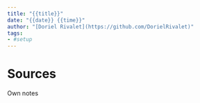 ```yaml
---
title: "{{title}}"
date: "{{date}} {{time}}"
author: "[Doriel Rivalet](https://github.com/DorielRivalet)"
tags:
- #setup
---
```



# Sources
Own notes


